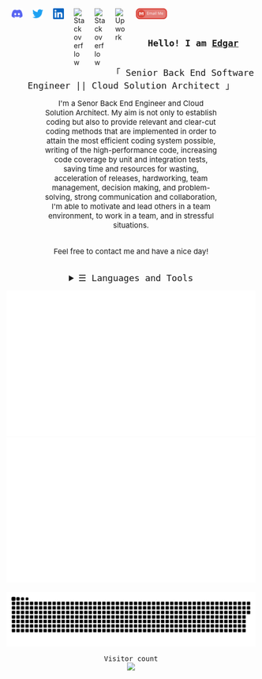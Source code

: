 <a href="https://discord.com/users/745248986319028295" target="_blank">
  <img align="left" style="margin: 10px" alt="Discord" width="22px" src="./assets/discord.svg" />
</a>

<a href="https://twitter.com/cybereternal" target="_blank">
  <img align="left" style="margin: 10px" alt="Twitter" width="22px" src="./assets/twitter.svg" />
</a>

<a href="https://www.linkedin.com/in/edgarsargsyan/" target="_blank">
  <img align="left" style="margin: 10px" alt="LinkedIN" width="22px" src="./assets/linkedin.svg" />
</a>

<a href="https://stackoverflow.com/users/11646401/cybereternal" target="_blank">
  <img align="left" style="margin: 10px" alt="Stackoverflow" width="22px" src="https://upload.wikimedia.org/wikipedia/commons/thumb/e/ef/Stack_Overflow_icon.svg/1200px-Stack_Overflow_icon.svg.png" />
</a>

<a href="https://profile.codersrank.io/user/cyber-eternal" target="_blank">
  <img align="left" style="margin: 10px" alt="Stackoverflow" width="22px" src="https://www.svgrepo.com/show/353585/codersrank.svg" />
</a>

<a href="https://www.upwork.com/freelancers/~0132a93268ec804fb8" target="_blank">
  <img align="left" style="margin: 10px" alt="Upwork" width="22px" src="https://cdn.iconscout.com/icon/free/png-256/upwork-3629131-3030271.png" />
</a>

<a href="mailto:edgar@sargsyan.dev" target="_blank">
  <img src="./assets/social-gmail.svg" style="margin: 10px" height="22px" />
</a>



<!-- <a href="">
  <img align="left" alt="Spotify" width="22px" src="https://raw.githubusercontent.com/peterthehan/peterthehan/master/assets/spotify.svg" />
</a> -->

<h3 align="center" style="font-size: 18px"><samp>Hello! I am <b><a rel="nofollow noopener noreferrer" target="_blank" href="https://sargsyan.dev/">Edgar</a></b></samp></h3>

<p align="center"><br>
  <samp style="font-size: 18px">
    「 Senior Back End Software Engineer || Cloud Solution Architect 」<br>
  </samp>
</p>

<div align="center" style="font-size: 15px">
   <p align="center">
 <p style="width: 70%; text-align: center; margin: auto">
I'm a Senor Back End Engineer and Cloud Solution Architect. My aim is not only to establish coding but also to provide relevant and clear-cut coding methods that are implemented in order to attain the most efficient coding system possible, writing of the high-performance code, increasing code coverage by unit and integration tests, saving time and resources for wasting, acceleration of releases, hardworking, team management, decision making, and problem-solving, strong communication and collaboration, I'm able to motivate and lead others in a team environment, to work in a team, and in stressful situations.
<br>

</p>

<br>
<p>
Feel free to contact me and have a nice day!

  </p>

<br>

<details align="center" style="font-size: 18px">
   <summary> <samp>&#9776; Languages and Tools</samp></summary>
<br>
<p align="center"> <a href="https://aws.amazon.com" target="_blank" rel="noreferrer"> <img src="https://raw.githubusercontent.com/devicons/devicon/master/icons/amazonwebservices/amazonwebservices-original-wordmark.svg" alt="aws" width="40" height="40"/> </a> <a href="https://azure.microsoft.com/en-in/" target="_blank" rel="noreferrer"> <img src="https://www.vectorlogo.zone/logos/microsoft_azure/microsoft_azure-icon.svg" alt="azure" width="40" height="40"/> </a> <a href="https://cassandra.apache.org/" target="_blank" rel="noreferrer"> <img src="https://www.vectorlogo.zone/logos/apache_cassandra/apache_cassandra-icon.svg" alt="cassandra" width="40" height="40"/> </a> <a href="https://circleci.com" target="_blank" rel="noreferrer"> <img src="https://www.vectorlogo.zone/logos/circleci/circleci-icon.svg" alt="circleci" width="40" height="40"/> </a> <a href="https://www.docker.com/" target="_blank" rel="noreferrer"> <img src="https://raw.githubusercontent.com/devicons/devicon/master/icons/docker/docker-original-wordmark.svg" alt="docker" width="40" height="40"/> </a> <a href="https://expressjs.com" target="_blank" rel="noreferrer"> <img src="https://raw.githubusercontent.com/devicons/devicon/master/icons/express/express-original-wordmark.svg" alt="express" width="40" height="40"/> </a> <a href="https://cloud.google.com" target="_blank" rel="noreferrer"> <img src="https://www.vectorlogo.zone/logos/google_cloud/google_cloud-icon.svg" alt="gcp" width="40" height="40"/> </a> <a href="https://git-scm.com/" target="_blank" rel="noreferrer"> <img src="https://www.vectorlogo.zone/logos/git-scm/git-scm-icon.svg" alt="git" width="40" height="40"/> </a> <a href="https://graphql.org" target="_blank" rel="noreferrer"> <img src="https://www.vectorlogo.zone/logos/graphql/graphql-icon.svg" alt="graphql" width="40" height="40"/> </a> <a href="https://developer.mozilla.org/en-US/docs/Web/JavaScript" target="_blank" rel="noreferrer"> <img src="https://raw.githubusercontent.com/devicons/devicon/master/icons/javascript/javascript-original.svg" alt="javascript" width="40" height="40"/> </a> <a href="https://www.jenkins.io" target="_blank" rel="noreferrer"> <img src="https://www.vectorlogo.zone/logos/jenkins/jenkins-icon.svg" alt="jenkins" width="40" height="40"/> </a> <a href="https://jestjs.io" target="_blank" rel="noreferrer"> <img src="https://www.vectorlogo.zone/logos/jestjsio/jestjsio-icon.svg" alt="jest" width="40" height="40"/> </a> <a href="https://kubernetes.io" target="_blank" rel="noreferrer"> <img src="https://www.vectorlogo.zone/logos/kubernetes/kubernetes-icon.svg" alt="kubernetes" width="40" height="40"/> </a> <a href="https://www.linux.org/" target="_blank" rel="noreferrer"> <img src="https://raw.githubusercontent.com/devicons/devicon/master/icons/linux/linux-original.svg" alt="linux" width="40" height="40"/> </a> <a href="https://mariadb.org/" target="_blank" rel="noreferrer"> <img src="https://www.vectorlogo.zone/logos/mariadb/mariadb-icon.svg" alt="mariadb" width="40" height="40"/> </a> <a href="https://mochajs.org" target="_blank" rel="noreferrer"> <img src="https://www.vectorlogo.zone/logos/mochajs/mochajs-icon.svg" alt="mocha" width="40" height="40"/> </a> <a href="https://www.mongodb.com/" target="_blank" rel="noreferrer"> <img src="https://raw.githubusercontent.com/devicons/devicon/master/icons/mongodb/mongodb-original-wordmark.svg" alt="mongodb" width="40" height="40"/> </a> <a href="https://www.microsoft.com/en-us/sql-server" target="_blank" rel="noreferrer"> <img src="https://www.svgrepo.com/show/303229/microsoft-sql-server-logo.svg" alt="mssql" width="40" height="40"/> </a> <a href="https://www.mysql.com/" target="_blank" rel="noreferrer"> <img src="https://raw.githubusercontent.com/devicons/devicon/master/icons/mysql/mysql-original-wordmark.svg" alt="mysql" width="40" height="40"/> </a> <a href="https://nestjs.com/" target="_blank" rel="noreferrer"> <img src="https://raw.githubusercontent.com/devicons/devicon/master/icons/nestjs/nestjs-plain.svg" alt="nestjs" width="40" height="40"/> </a> <a href="https://www.nginx.com" target="_blank" rel="noreferrer"> <img src="https://raw.githubusercontent.com/devicons/devicon/master/icons/nginx/nginx-original.svg" alt="nginx" width="40" height="40"/> </a> <a href="https://nodejs.org" target="_blank" rel="noreferrer"> <img src="https://camo.githubusercontent.com/900baefb89e187c8b32cdbb3b440d1502fe8f30a1a335cc5dc5868af0142f8b1/68747470733a2f2f63646e2e6a7364656c6976722e6e65742f67682f64657669636f6e732f64657669636f6e2f69636f6e732f6e6f64656a732f6e6f64656a732d6f726967696e616c2e737667" alt="nodejs" width="40" height="40"/> </a> <a href="https://opencv.org/" target="_blank" rel="noreferrer"> <img src="https://www.vectorlogo.zone/logos/opencv/opencv-icon.svg" alt="opencv" width="40" height="40"/> </a> <a href="https://www.postgresql.org" target="_blank" rel="noreferrer"> <img src="https://raw.githubusercontent.com/devicons/devicon/master/icons/postgresql/postgresql-original-wordmark.svg" alt="postgresql" width="40" height="40"/> </a> <a href="https://postman.com" target="_blank" rel="noreferrer"> <img src="https://www.vectorlogo.zone/logos/getpostman/getpostman-icon.svg" alt="postman" width="40" height="40"/> </a> <a href="https://www.python.org" target="_blank" rel="noreferrer"> <img src="https://raw.githubusercontent.com/devicons/devicon/master/icons/python/python-original.svg" alt="python" width="40" height="40"/> </a> <a href="https://www.rabbitmq.com" target="_blank" rel="noreferrer"> <img src="https://www.vectorlogo.zone/logos/rabbitmq/rabbitmq-icon.svg" alt="rabbitMQ" width="40" height="40"/> </a> <a href="https://redis.io" target="_blank" rel="noreferrer"> <img src="https://raw.githubusercontent.com/devicons/devicon/master/icons/redis/redis-original-wordmark.svg" alt="redis" width="40" height="40"/> </a> <a href="https://www.typescriptlang.org/" target="_blank" rel="noreferrer"> <img src="https://raw.githubusercontent.com/devicons/devicon/master/icons/typescript/typescript-original.svg" alt="typescript" width="40" height="40"/> </a> </p>

</details>

<!-- <img src="https://github-readme-stats.vercel.app/api?username=cyber-eternal&show_icons=true&theme=dark&title_color=27d545&count_private=true&hide_title=true&hide_rank=false"></img> -->

![](https://raw.githubusercontent.com/cyber-eternal/github-stats/output/generated/overview.svg) ![](https://raw.githubusercontent.com/cyber-eternal/github-stats/output/generated/languages.svg)

</samp>

  </p>
  
</div>

<samp>

 <!-- <p align="center">
  ════════<br><br>
   Check out my <a rel="nofollow noopener noreferrer" href="https://drive.google.com/file/d/1E-UTNnrdWXd4LF-1h-a2FeZ5fj4Tkx50/view?usp=sharing" target="_blank">Resume</a><br><br>
  </p>
 -->
  <p align="center">

<a href=#><img src="./assets/contributions.svg"></a>

<p align="center"> 
  Visitor count<br>
  <img src="https://profile-counter.glitch.me/cyber-eternal/count.svg" />
</p>

<!-- <a href="https://github.com/cyber-eternal?tab=followers" target="_blank"><img alt="Updates" src="https://img.shields.io/badge/--000000?style=flat-square&logo=RSS&logoColor=white&color=red"></a> -->
<!-- <a href="https://github.com/cyber-eternal" target="_blank"><img alt="cyber-eternal" src="https://badges.pufler.dev/visits/cyber-eternal/cyber-eternal?logo=GitHub&label=Visits&color=darkgreen&logoColor=white&style=flat-square"/></a> -->
<!-- <a href="https://github.com/cyber-eternal/cyber-eternal" target="_blank"><img alt="GitHub hits" src="https://img.shields.io/github/last-commit/cyber-eternal/cyber-eternal?label=Profile%20Updated&style=flat-square&color=darkgreen"></a> -->
</p>
</samp>
